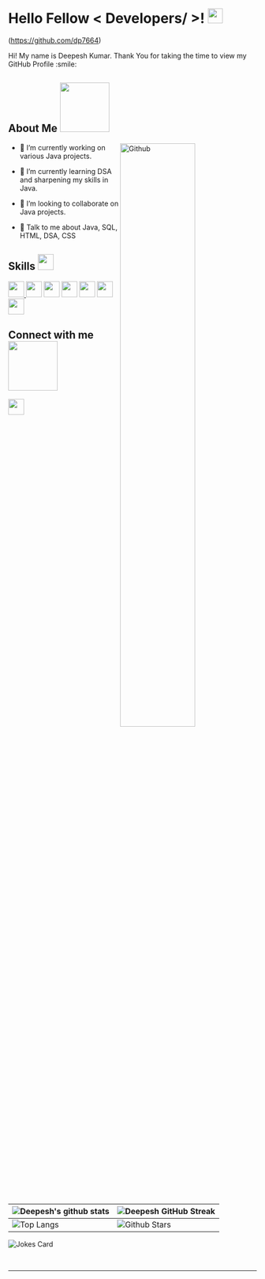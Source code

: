 

<h1> Hello Fellow < Developers/ >! <img src = "https://raw.githubusercontent.com/MartinHeinz/MartinHeinz/master/wave.gif" width = 30px> </h1>
<p align='center'>
</p>



(https://github.com/dp7664)

<div size='20px'> Hi! My name is Deepesh Kumar. Thank You for taking the time to view my GitHub Profile :smile: 
</div>

<h2> About Me <img src = "https://media0.giphy.com/media/KDDpcKigbfFpnejZs6/giphy.gif?cid=ecf05e47oy6f4zjs8g1qoiystc56cu7r9tb8a1fe76e05oty&rid=giphy.gif" width = 100px></h2>

<img width="55%" align="right" alt="Github" src="https://raw.githubusercontent.com/onimur/.github/master/.resources/git-header.svg" />


- 🔭 I’m currently working on various Java projects.

- 🌱 I’m currently learning DSA and sharpening my skills in Java. 

- 👯 I’m looking to collaborate on Java projects.

- 💬 Talk to me about Java, SQL, HTML, DSA, CSS

<h2> Skills <img src = "https://media2.giphy.com/media/QssGEmpkyEOhBCb7e1/giphy.gif?cid=ecf05e47a0n3gi1bfqntqmob8g9aid1oyj2wr3ds3mg700bl&rid=giphy.gif" width = 32px> </h2>
<a href= https://github.com/Aditya664?tab=repositories&q=&type=&language=python&sort= >

<img width ='32px' src ='https://raw.githubusercontent.com/rahulbanerjee26/githubAboutMeGenerator/main/icons/python.svg'> </a>
<img width ='32px' src ='https://raw.githubusercontent.com/rahulbanerjee26/githubAboutMeGenerator/main/icons/c.svg'> </a>
<img width ='32px' src ='https://raw.githubusercontent.com/rahulbanerjee26/githubAboutMeGenerator/main/icons/cpp.svg'> </a>
<img width ='32px' src ='https://raw.githubusercontent.com/rahulbanerjee26/githubAboutMeGenerator/main/icons/pytorch.svg'> </a>
<img width ='32px' src ='https://raw.githubusercontent.com/rahulbanerjee26/githubAboutMeGenerator/main/icons/css.svg'> </a>
<img width ='32px' src ='https://raw.githubusercontent.com/rahulbanerjee26/githubAboutMeGenerator/main/icons/html.svg'> </a>
<img width ='32px' src ='https://raw.githubusercontent.com/rahulbanerjee26/githubAboutMeGenerator/main/icons/android.svg'> </a>



<h2> Connect with me <img src='https://raw.githubusercontent.com/ShahriarShafin/ShahriarShafin/main/Assets/handshake.gif' width="100px"> </h2>
<a href = 'https://www.linkedin.com/in/deepesh-kumar-9125b4144/'> <img width = '32px' align= 'center' src="https://raw.githubusercontent.com/rahulbanerjee26/githubAboutMeGenerator/main/icons/linked-in-alt.svg"/></a> 
  
<br>
<br>
  <br>
  
<!-- [![Deepesh's GitHub Activity Graph](https://activity-graph.herokuapp.com/graph?username=dp7664&theme=tokyonight)](https://git.io/praveenscience) -->

| ![Deepesh's github stats](https://github-readme-stats.vercel.app/api?username=dp7664&show_icons=true&theme=tokyonight) | ![Deepesh GitHub Streak](https://github-readme-streak-stats.herokuapp.com/?user=dp7664&theme=tokyonight) |
| --- | --- |
| ![Top Langs](https://github-readme-stats.vercel.app/api/top-langs/?username=dp7664&theme=tokyonight) | ![Github Stars](https://github-readme-stats.vercel.app/api?username=dp7664&show_icons=true&locale=en&count_private=true&hide_rank=true&custom_title=My%20GitHub%20Stats&disable_animations=true&theme=tokyonight) |

![Jokes Card](https://readme-jokes.vercel.app/api?theme=tokyonight)


<br>


-----

